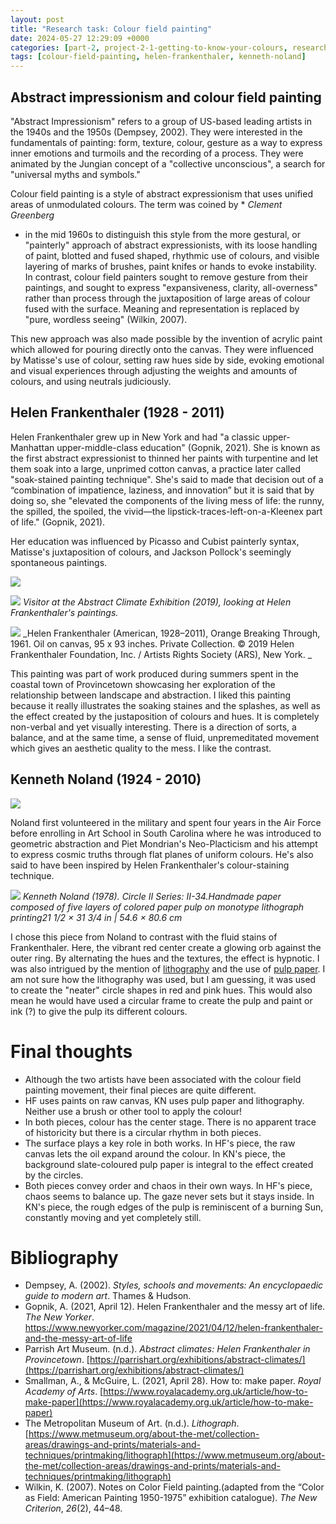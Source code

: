 ```yaml
---
layout: post
title: "Research task: Colour field painting"
date: 2024-05-27 12:29:09 +0000
categories: [part-2, project-2-1-getting-to-know-your-colours, research-andamp-reflection]
tags: [colour-field-painting, helen-frankenthaler, kenneth-noland]
---
```


## Abstract impressionism and colour field painting


"Abstract Impressionism" refers to a group of US-based leading artists in the 1940s and the 1950s (Dempsey, 2002). They were interested in the fundamentals of painting: form, texture, colour, gesture as a way to express inner emotions and turmoils and the recording of a process. They were animated by the Jungian concept of a "collective unconscious", a search for "universal myths and symbols."



Colour field painting is a style of abstract expressionism that uses unified areas of unmodulated colours. The term was coined by *
*Clement Greenberg*
* in the mid 1960s to distinguish this style from the more gestural, or "painterly" approach of abstract expressionists, with its loose handling of paint, blotted and fused shaped, rhythmic use of colours, and visible layering of marks of brushes, paint knifes or hands to evoke instability. In contrast, colour field painters sought to remove gesture from their paintings, and sought to express "expansiveness, clarity, all-overness" rather than process through the juxtaposition of large areas of colour fused with the surface. Meaning and representation is replaced by "pure, wordless seeing" (Wilkin, 2007).



This new approach was also made possible by the invention of acrylic paint which allowed for pouring directly onto the canvas. They were influenced by Matisse's use of colour, setting raw hues side by side, evoking emotional and visual experiences through adjusting the weights and amounts of colours, and using neutrals judiciously.


## Helen Frankenthaler (1928 - 2011)




Helen Frankenthaler grew up in New York and had "a classic upper-Manhattan upper-middle-class education" (Gopnik, 2021). She is known as the first abstract expressionist to thinned her paints with turpentine and let them soak into a large, unprimed cotton canvas, a practice later called "soak-stained painting technique". She's said to made that decision out of a “combination of impatience, laziness, and innovation” but it is said that by doing so, she "elevated the components of the living mess of life: the runny, the spilled, the spoiled, the vivid—the lipstick-traces-left-on-a-Kleenex part of life." (Gopnik, 2021).



Her education was influenced by Picasso and Cubist painterly syntax, Matisse's juxtaposition of colours, and Jackson Pollock's seemingly spontaneous paintings.



![](https://media.newyorker.com/photos/606657c9dfba48ca20cd8b6f/master/w_2240,c_limit/210412_r38198.jpg)


![](https://parrishart.org/wp-content/uploads/2018/11/024_Frankenthaler_VIP_JennyGorman_8.4.19-1664-1400x933.jpg)
_Visitor at the Abstract Climate Exhibition (2019), looking at Helen Frankenthaler's paintings._

![](https://parrishart.org/wp-content/uploads/2018/11/Orange-Breaking-Through-1400x1442.jpg)
_Helen Frankenthaler (American, 1928–2011), Orange Breaking Through, 1961. Oil on canvas, 95 x 93 inches. Private Collection. © 2019 Helen Frankenthaler Foundation, Inc. / Artists Rights Society (ARS), New York. _


This painting was part of&nbsp;work produced during summers spent in the coastal town of Provincetown showcasing her exploration of the relationship between landscape and abstraction. I liked this painting because it really illustrates the soaking staines and the splashes, as well as the effect created by the justaposition of colours and hues. It is completely non-verbal and yet visually interesting. There is a direction of sorts, a balance, and at the same time, a sense of fluid, unpremeditated movement which gives an aesthetic quality to the mess. I like the contrast.


## Kenneth Noland (1924 - 2010)


![](https://5b0988e595225.cdn.sohucs.com/q_70,c_zoom,w_640/images/20180601/6968805da84b41c4bb967c66161eadc8.jpeg)



Noland first volunteered in the military and spent four years in the Air Force before enrolling in Art School in South Carolina where he was introduced to geometric abstraction and Piet Mondrian's Neo-Placticism and his attempt to express cosmic truths through flat planes of uniform colours. He's also said to have been inspired by Helen Frankenthaler's colour-staining technique.




![](https://d7hftxdivxxvm.cloudfront.net/?height=1600&quality=85&resize_to=fit&src=https%3A%2F%2Fd32dm0rphc51dk.cloudfront.net%2FxDlgu40HO016XoTBhG_omQ%2Fmain.jpg&width=1600)
_Kenneth Noland (1978). Circle II Series: II-34.Handmade paper composed of five layers of colored paper pulp on monotype lithograph printing21 1/2 × 31 3/4 in | 54.6 × 80.6 cm_


I chose this piece from Noland to contrast with the fluid stains of Frankenthaler. Here, the vibrant red center create a glowing orb against the outer ring. By alternating the hues and the textures, the effect is hypnotic. I was also intrigued by the mention of [lithography](https://www.metmuseum.org/about-the-met/collection-areas/drawings-and-prints/materials-and-techniques/printmaking/lithograph#:~:text=Lithography%20is%20a%20planographic%20printmaking,means%20of%20a%20chemical%20reaction.) and the use of [pulp paper](https://www.royalacademy.org.uk/article/how-to-make-paper). I am not sure how the lithography was used, but I am guessing, it was used to create the "neater" circle shapes in red and pink hues. This would also mean he would have used a circular frame to create the pulp and paint or ink (?) to give the pulp its different colours.


# Final thoughts

- Although the two artists have been associated with the colour field painting movement, their final pieces are quite different. 
- HF uses paints on raw canvas, KN uses pulp paper and lithography. Neither use a brush or other tool to apply the colour!
- In both pieces, colour has the center stage. There is no apparent trace of historicity but there is a circular rhythm in both pieces. 
- The surface plays a key role in both works. In HF's piece, the raw canvas lets the oil expand around the colour. In KN's piece, the background slate-coloured pulp paper is integral to the effect created by the circles.
- Both pieces convey order and chaos in their own ways. In HF's piece, chaos seems to balance up. The gaze never sets but it stays inside. In KN's piece, the rough edges of the pulp is reminiscent of a burning Sun, constantly moving and yet completely still.


# Bibliography

- Dempsey, A. (2002).&nbsp;_Styles, schools and movements: An encyclopaedic guide to modern art_. Thames & Hudson.
- Gopnik, A. (2021, April 12). Helen Frankenthaler and the messy art of life. _The New Yorker_. https://www.newyorker.com/magazine/2021/04/12/helen-frankenthaler-and-the-messy-art-of-life
- Parrish Art Museum. (n.d.). _Abstract climates: Helen Frankenthaler in Provincetown_. [https://parrishart.org/exhibitions/abstract-climates/](https://parrishart.org/exhibitions/abstract-climates/)
- Smallman, A., & McGuire, L. (2021, April 28). How to: make paper. _Royal Academy of Arts_. [https://www.royalacademy.org.uk/article/how-to-make-paper](https://www.royalacademy.org.uk/article/how-to-make-paper)
- The Metropolitan Museum of Art. (n.d.). _Lithograph_. [https://www.metmuseum.org/about-the-met/collection-areas/drawings-and-prints/materials-and-techniques/printmaking/lithograph](https://www.metmuseum.org/about-the-met/collection-areas/drawings-and-prints/materials-and-techniques/printmaking/lithograph) 
- Wilkin, K. (2007). Notes on Color Field painting.(adapted from the “Color as Field: American Painting 1950-1975” exhibition catalogue).&nbsp;_The New Criterion_,&nbsp;_26_(2), 44–48.



